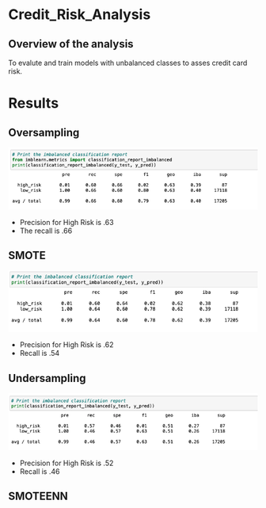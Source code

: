 # Credit_Risk_Analysis

## Overview of the analysis
To evalute and train models with unbalanced classes to asses credit card risk.

# Results
## Oversampling
![Random Sampler](https://github.com/AmirO8/Credit_Risk_Analysis/blob/main/Resources/RandomSampler.png)
- Precision for High Risk is .63
- The recall is .66

## SMOTE
![SMOTE](https://github.com/AmirO8/Credit_Risk_Analysis/blob/main/Resources/SMOTE.png)
- Precision for High Risk is .62
- Recall is .54

## Undersampling
![Under Sampling](https://github.com/AmirO8/Credit_Risk_Analysis/blob/main/Resources/UnderSampling.png)
- Precision for High Risk is .52
- Recall is .46

## SMOTEENN


